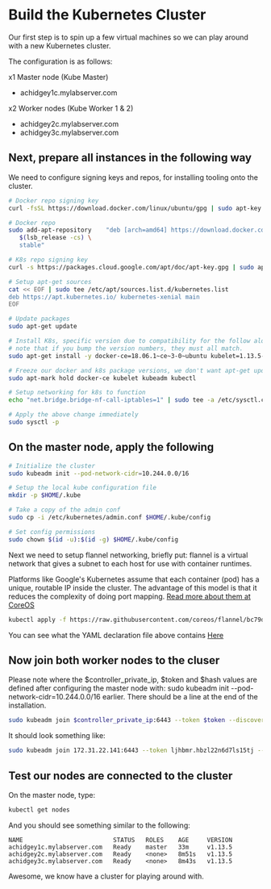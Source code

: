 # Build the Kubernetes Cluster
Our first step is to spin up a few virtual machines so we can play around with a new Kubernetes cluster.

The configuration is as follows:

x1 Master node (Kube Master)
- achidgey1c.mylabserver.com

x2 Worker nodes (Kube Worker 1 & 2)
- achidgey2c.mylabserver.com
- achidgey3c.mylabserver.com

## Next, prepare all instances in the following way
We need to configure signing keys and repos, for installing tooling onto the cluster.

```bash
# Docker repo signing key
curl -fsSL https://download.docker.com/linux/ubuntu/gpg | sudo apt-key add -

# Docker repo
sudo add-apt-repository    "deb [arch=amd64] https://download.docker.com/linux/ubuntu \
   $(lsb_release -cs) \
   stable"

# K8s repo signing key
curl -s https://packages.cloud.google.com/apt/doc/apt-key.gpg | sudo apt-key add -

# Setup apt-get sources
cat << EOF | sudo tee /etc/apt/sources.list.d/kubernetes.list
deb https://apt.kubernetes.io/ kubernetes-xenial main
EOF

# Update packages
sudo apt-get update

# Install K8s, specific version due to compatibility for the follow along tutorial,
# note that if you bump the version numbers, they must all match.
sudo apt-get install -y docker-ce=18.06.1~ce~3-0~ubuntu kubelet=1.13.5-00 kubeadm=1.13.5-00 kubectl=1.13.5-00

# Freeze our docker and k8s package versions, we don't want apt-get update to cause havoc later.
sudo apt-mark hold docker-ce kubelet kubeadm kubectl

# Setup networking for k8s to function
echo "net.bridge.bridge-nf-call-iptables=1" | sudo tee -a /etc/sysctl.conf

# Apply the above change immediately
sudo sysctl -p
```

## On the master node, apply the following
```bash
# Initialize the cluster
sudo kubeadm init --pod-network-cidr=10.244.0.0/16

# Setup the local kube configuration file
mkdir -p $HOME/.kube

# Take a copy of the admin conf
sudo cp -i /etc/kubernetes/admin.conf $HOME/.kube/config

# Set config permissions
sudo chown $(id -u):$(id -g) $HOME/.kube/config
```

Next we need to setup flannel networking, briefly put: flannel is a virtual network that gives a subnet to each host for use with container runtimes. 

Platforms like Google's Kubernetes assume that each container (pod) has a unique, routable IP inside the cluster. The advantage of this model is that it reduces the complexity of doing port mapping.
[Read more about them at CoreOS](https://coreos.com/flannel/docs/latest/)

```bash
kubectl apply -f https://raw.githubusercontent.com/coreos/flannel/bc79dd1505b0c8681ece4de4c0d86c5cd2643275/Documentation/kube-flannel.yml
```

You can see what the YAML declaration file above contains [Here](kube-flannel.yml)

## Now join both worker nodes to the cluser

Please note where the $controller_private_ip, $token and $hash values are defined after configuring the master node with: sudo kubeadm init --pod-network-cidr=10.244.0.0/16 earlier. There should be a line at the end of the installation.
```bash
sudo kubeadm join $controller_private_ip:6443 --token $token --discovery-token-ca-cert-hash $hash
```

It should look something like:

```bash
sudo kubeadm join 172.31.22.141:6443 --token ljhbmr.hbzl22n6d7ls15tj --discovery-token-ca-cert-hash sha256:eb3dca6e7a71024c8d8123a071b5e43c3a433633f2d412101b6fb61d77dc986d
```

## Test our nodes are connected to the cluster
On the master node, type:
```bash
kubectl get nodes
```

And you should see something similar to the following:
```text
NAME                         STATUS   ROLES    AGE     VERSION
achidgey1c.mylabserver.com   Ready    master   33m     v1.13.5
achidgey2c.mylabserver.com   Ready    <none>   8m51s   v1.13.5
achidgey3c.mylabserver.com   Ready    <none>   8m43s   v1.13.5
```

Awesome, we know have a cluster for playing around with.